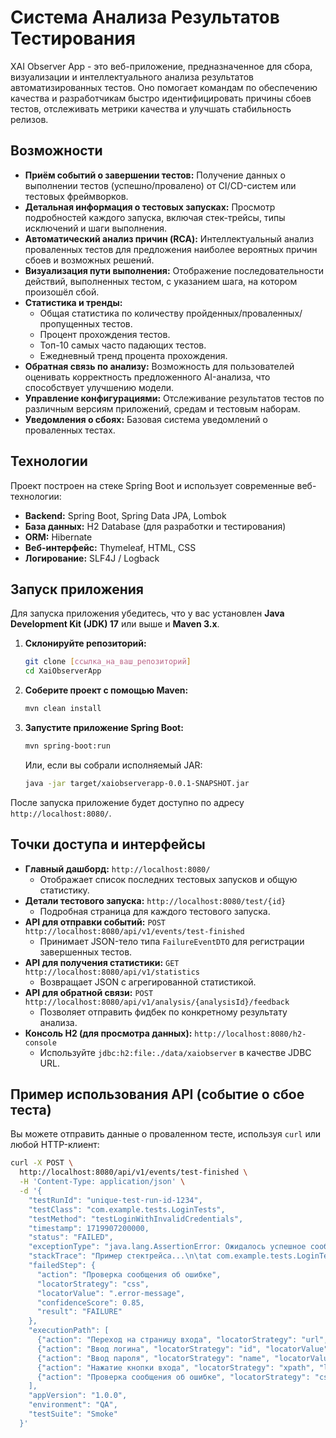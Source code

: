 # Система Анализа Результатов Тестирования

XAI Observer App - это веб-приложение, предназначенное для сбора, визуализации и интеллектуального анализа результатов автоматизированных тестов. Оно помогает командам по обеспечению качества и разработчикам быстро идентифицировать причины сбоев тестов, отслеживать метрики качества и улучшать стабильность релизов.

## Возможности

* **Приём событий о завершении тестов:** Получение данных о выполнении тестов (успешно/провалено) от CI/CD-систем или тестовых фреймворков.
* **Детальная информация о тестовых запусках:** Просмотр подробностей каждого запуска, включая стек-трейсы, типы исключений и шаги выполнения.
* **Автоматический анализ причин (RCA):** Интеллектуальный анализ проваленных тестов для предложения наиболее вероятных причин сбоев и возможных решений.
* **Визуализация пути выполнения:** Отображение последовательности действий, выполненных тестом, с указанием шага, на котором произошёл сбой.
* **Статистика и тренды:**
    * Общая статистика по количеству пройденных/проваленных/пропущенных тестов.
    * Процент прохождения тестов.
    * Топ-10 самых часто падающих тестов.
    * Ежедневный тренд процента прохождения.
* **Обратная связь по анализу:** Возможность для пользователей оценивать корректность предложенного AI-анализа, что способствует улучшению модели.
* **Управление конфигурациями:** Отслеживание результатов тестов по различным версиям приложений, средам и тестовым наборам.
* **Уведомления о сбоях:** Базовая система уведомлений о проваленных тестах.

## Технологии

Проект построен на стеке Spring Boot и использует современные веб-технологии:
* **Backend:** Spring Boot, Spring Data JPA, Lombok
* **База данных:** H2 Database (для разработки и тестирования)
* **ORM:** Hibernate
* **Веб-интерфейс:** Thymeleaf, HTML, CSS
* **Логирование:** SLF4J / Logback

## Запуск приложения

Для запуска приложения убедитесь, что у вас установлен **Java Development Kit (JDK) 17** или выше и **Maven 3.x**.

1.  **Склонируйте репозиторий:**
    ```bash
    git clone [ссылка_на_ваш_репозиторий]
    cd XaiObserverApp
    ```

2.  **Соберите проект с помощью Maven:**
    ```bash
    mvn clean install
    ```

3.  **Запустите приложение Spring Boot:**
    ```bash
    mvn spring-boot:run
    ```

    Или, если вы собрали исполняемый JAR:
    ```bash
    java -jar target/xaiobserverapp-0.0.1-SNAPSHOT.jar
    ```

После запуска приложение будет доступно по адресу `http://localhost:8080/`.

## Точки доступа и интерфейсы

* **Главный дашборд:** `http://localhost:8080/`
    * Отображает список последних тестовых запусков и общую статистику.
* **Детали тестового запуска:** `http://localhost:8080/test/{id}`
    * Подробная страница для каждого тестового запуска.
* **API для отправки событий:** `POST http://localhost:8080/api/v1/events/test-finished`
    * Принимает JSON-тело типа `FailureEventDTO` для регистрации завершенных тестов.
* **API для получения статистики:** `GET http://localhost:8080/api/v1/statistics`
    * Возвращает JSON с агрегированной статистикой.
* **API для обратной связи:** `POST http://localhost:8080/api/v1/analysis/{analysisId}/feedback`
    * Позволяет отправить фидбек по конкретному результату анализа.
* **Консоль H2 (для просмотра данных):** `http://localhost:8080/h2-console`
    * Используйте `jdbc:h2:file:./data/xaiobserver` в качестве JDBC URL.

## Пример использования API (событие о сбое теста)

Вы можете отправить данные о проваленном тесте, используя `curl` или любой HTTP-клиент:

```bash
curl -X POST \
  http://localhost:8080/api/v1/events/test-finished \
  -H 'Content-Type: application/json' \
  -d '{
    "testRunId": "unique-test-run-id-1234",
    "testClass": "com.example.tests.LoginTests",
    "testMethod": "testLoginWithInvalidCredentials",
    "timestamp": 1719907200000,
    "status": "FAILED",
    "exceptionType": "java.lang.AssertionError: Ожидалось успешное сообщение, но получено сообщение об ошибке",
    "stackTrace": "Пример стектрейса...\n\tat com.example.tests.LoginTests.testLoginWithInvalidCredentials(LoginTests.java:50)\n\t...",
    "failedStep": {
      "action": "Проверка сообщения об ошибке",
      "locatorStrategy": "css",
      "locatorValue": ".error-message",
      "confidenceScore": 0.85,
      "result": "FAILURE"
    },
    "executionPath": [
      {"action": "Переход на страницу входа", "locatorStrategy": "url", "locatorValue": "/login", "confidenceScore": 0.99, "result": "SUCCESS"},
      {"action": "Ввод логина", "locatorStrategy": "id", "locatorValue": "username", "confidenceScore": 0.98, "result": "SUCCESS"},
      {"action": "Ввод пароля", "locatorStrategy": "name", "locatorValue": "password", "confidenceScore": 0.97, "result": "SUCCESS"},
      {"action": "Нажатие кнопки входа", "locatorStrategy": "xpath", "locatorValue": "//button[@type=\\"submit\\"]", "confidenceScore": 0.96, "result": "SUCCESS"},
      {"action": "Проверка сообщения об ошибке", "locatorStrategy": "css", "locatorValue": ".error-message", "confidenceScore": 0.85, "result": "FAILURE"}
    ],
    "appVersion": "1.0.0",
    "environment": "QA",
    "testSuite": "Smoke"
  }'
```
